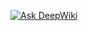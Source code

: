 <a href="https://deepwiki.com/aappppllee/Syngenta_AI_Agent"><img src="https://deepwiki.com/badge.svg" alt="Ask DeepWiki"></a>
